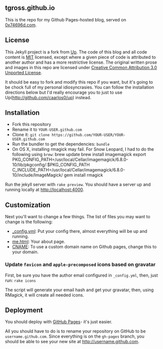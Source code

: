 tgross.github.io
--------------

This is the repo for my Github Pages-hosted blog, served on [0x74696d.com](http://0x74696d.com).

## License

This Jekyll project is a fork from [Up](http://github.com/caarlos0/up). The code of this blog and all code content is [MIT](https://github.com/tgross/tgross.github.io/blob/master/LICENSE) licensed, except where a given piece of code is attributed to another author and has a more restrictive license.
The original written prose and images in this repo are licensed under [Creative Common Attribution 3.0 Unported License](http://creativecommons.org/licenses/by-sa/3.0/deed.en_US).

It should be easy to fork and modify this repo if you want, but it's going to be chock full of my personal idiosyncrasies.  You can follow the installation directions below but I'd really encourage you to just to use Up(http://github.com/caarlos0/up) instead.


## Installation

- Fork this repository
- Rename it to `YOUR-USER.github.com`
- Clone it: `git clone https://github.com/YOUR-USER/YOUR-USER.github.com`
- Run the bundler to get the dependencies: `bundle`
- On OS X, installing rmagick may fail.  For Snow Leopard, I had to do the following using `brew`:
    brew update
    brew install imagemagick
    export PKG_CONFIG_PATH=/usr/local/Cellar/imagemagick/6.8.0-10/lib/pkgconfig/:$PKG_CONFIG_PATH
    C_INCLUDE_PATH=/usr/local/Cellar/imagemagick/6.8.0-10/include/ImageMagick/ gem install rmagick

Run the jekyll server with `rake preview`.
You should have a server up and running locally at <http://localhost:4000>.


## Customization

Next you'll want to change a few things. The list of files you may want to
change is the following:

- [_config.yml](https://github.com/tgross/tgross.github.io/blob/gh-pages/_config.yml): Put
your config there, almost everything will be up and running.
- [me.html](https://github.com/tgross/tgross.github.io/blob/gh-pages/me.html): Your about page.
- [CNAME](https://github.com/tgross/tgross.github.io/blob/gh-pages/CNAME): To use a custom domain name on Github pages, change this to your domain.


### Update `favicon` and `apple-precomposed` icons based on gravatar

First, be sure you have the author email configured in `_config.yml`,
then, just run: `rake icons`

The script will generate your email hash and get your gravatar, then, using
RMagick, it will create all needed icons.


## Deployment

You should deploy with [GitHub Pages](http://pages.github.com)- it's just
easier.

All you should have to do is to rename your repository on GitHub to be
`username.github.com`. Since everything is on the `gh-pages` branch, you
should be able to see your new site at <http://username.github.com>.

